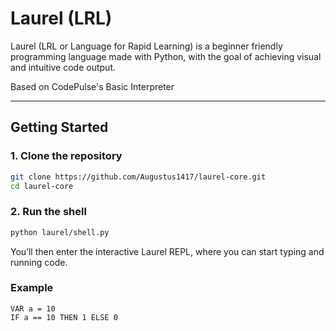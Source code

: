 # Laurel (LRL)

Laurel (LRL or Language for Rapid Learning) is a beginner friendly programming language made with Python, with the goal of achieving visual and intuitive code output.

Based on CodePulse's Basic Interpreter

---
## Getting Started

### 1. Clone the repository
```bash
git clone https://github.com/Augustus1417/laurel-core.git
cd laurel-core
```

### 2. Run the shell
```bash
python laurel/shell.py
```

You’ll then enter the interactive Laurel REPL, where you can start typing and running code.

### Example
```lrl
VAR a = 10
IF a == 10 THEN 1 ELSE 0
```